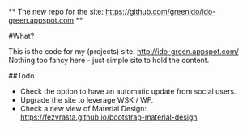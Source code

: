 ** The new repo for the site: https://github.com/greenido/ido-green.appspot.com **


#What?

This is the code for my (projects) site: http://ido-green.appspot.com/
Nothing too fancy here - just simple site to hold the content.

##Todo
* Check the option to have an automatic update from social users.
* Upgrade the site to leverage WSK / WF.
* Check a new view of Material Design: https://fezvrasta.github.io/bootstrap-material-design



